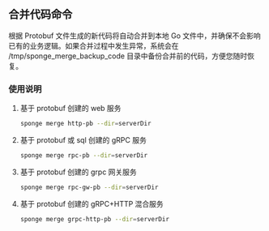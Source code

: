 ## 合并代码命令

根据 Protobuf 文件生成的新代码将自动合并到本地 Go 文件中，并确保不会影响已有的业务逻辑。如果合并过程中发生异常，系统会在 /tmp/sponge_merge_backup_code 目录中备份合并前的代码，方便您随时恢复。

### 使用说明

1. 基于 protobuf 创建的 web 服务

   ```bash
   sponge merge http-pb --dir=serverDir
   ```

2. 基于 protobuf 或 sql 创建的 gRPC 服务

   ```bash
   sponge merge rpc-pb --dir=serverDir
   ```
3. 基于 protobuf 创建的 grpc 网关服务

   ```bash
   sponge merge rpc-gw-pb --dir=serverDir
   ```
4. 基于 protobuf 创建的 gRPC+HTTP 混合服务

   ```bash
   sponge merge grpc-http-pb --dir=serverDir
   ```
